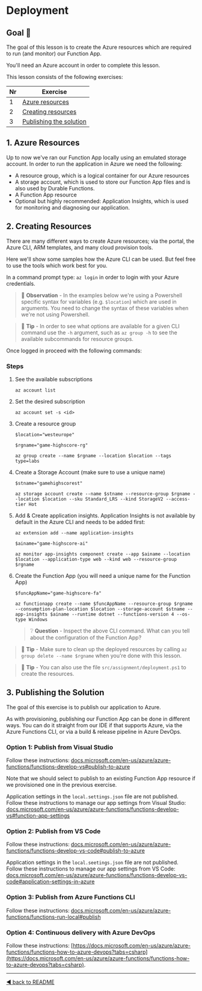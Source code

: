 # Deployment

## Goal 🎯

The goal of this lesson is to create the Azure resources which are required to run (and monitor) our Function App.

You'll need an Azure account in order to complete this lesson.

This lesson consists of the following exercises:

|Nr|Exercise
|-|-
|1|[Azure resources](#1-azure-resources)
|2|[Creating resources](#2-creating-resources)
|3|[Publishing the solution](#3-publishing-the-solution)

## 1. Azure Resources

Up to now we've ran our Function App locally using an emulated storage account. In order to run the application in Azure we need the following:

- A resource group, which is a logical container for our Azure resources
- A storage account, which is used to store our Function App files and is also used by Durable Functions.
- A Function App resource
- Optional but highly recommended: Application Insights, which is used for monitoring and diagnosing our application.

## 2. Creating Resources

There are many different ways to create Azure resources; via the portal, the Azure CLI, ARM templates, and many cloud provision tools.

Here we'll show some samples how the Azure CLI can be used. But feel free to use the tools which work best for you.

In a command prompt type: `az login` in order to login with your Azure credentials.

> 🔎 __Observation__ - In the examples below we're using a Powershell specific syntax for variables (e.g. `$location`) which are used in arguments. You need to change the syntax of these variables when we're not using Powershell.

> 📝 __Tip__ - In order to see what options are available for a given CLI command use the `-h` argument, such as `az group -h` to see the available subcommands for resource groups.

Once logged in proceed with the following commands:

### Steps

1. See the available subscriptions

    `az account list`

2. Set the desired subscription

    `az account set -s <id>`

3. Create a resource group

    `$location="westeurope"`

    `$rgname="game-highscore-rg"`

    `az group create --name $rgname --location $location --tags type=labs`

4. Create a Storage Account (make sure to use a unique name)

    `$stname="gamehighscorest"`

    `az storage account create --name $stname --resource-group $rgname --location $location --sku Standard_LRS --kind StorageV2 --access-tier Hot`

5. Add & Create application insights. Application Insights is not available by default in the Azure CLI and needs to be added first:

    `az extension add --name application-insights`

    `$ainame="game-highscore-ai"`

    `az monitor app-insights component create --app $ainame --location $location --application-type web --kind web --resource-group $rgname`

6. Create the Function App (you will need a unique name for the Function App)

    `$funcAppName="game-highscore-fa"`

    `az functionapp create --name $funcAppName --resource-group $rgname --consumption-plan-location $location --storage-account $stname --app-insights $ainame --runtime dotnet --functions-version 4 --os-type Windows`

    > ❔ __Question__ - Inspect the above CLI command. What can you tell about the configuration of the Function App?

> 📝 __Tip__ - Make sure to clean up the deployed resources by calling `az group delete --name $rgname` when you're done with this lesson.

> 📝 __Tip__ - You can also use the file `src/assignment/deployment.ps1` to create the resources.  

## 3. Publishing the Solution

The goal of this exercise is to publish our application to Azure.

As with provisioning, publishing our Function App can be done in different ways. You can do it straight from our IDE if that supports Azure, via the Azure Functions CLI, or via a build & release pipeline in Azure DevOps.

### Option 1: Publish from Visual Studio

Follow these instructions: [docs.microsoft.com/en-us/azure/azure-functions/functions-develop-vs#publish-to-azure](https://docs.microsoft.com/en-us/azure/azure-functions/functions-develop-vs#publish-to-azure)

Note that we should select to publish to an existing Function App resource if we provisioned one in the previous exercise.

Application settings in the `local.settings.json` file are not published. Follow these instructions to manage our app settings from Visual Studio: [docs.microsoft.com/en-us/azure/azure-functions/functions-develop-vs#function-app-settings](https://docs.microsoft.com/en-us/azure/azure-functions/functions-develop-vs#function-app-settings)

### Option 2: Publish from VS Code

Follow these instructions: [docs.microsoft.com/en-us/azure/azure-functions/functions-develop-vs-code#publish-to-azure](https://docs.microsoft.com/en-us/azure/azure-functions/functions-develop-vs-code?tabs=nodejs#publish-to-azure)

Application settings in the `local.seetings.json` file are not published. Follow these instructions to manage our app settings from VS Code: [docs.microsoft.com/en-us/azure/azure-functions/functions-develop-vs-code#application-settings-in-azure](https://docs.microsoft.com/en-us/azure/azure-functions/functions-develop-vs-code?tabs=nodejs#application-settings-in-azure)

### Option 3: Publish from Azure Functions CLI

Follow these instructions: [docs.microsoft.com/en-us/azure/azure-functions/functions-run-local#publish](https://docs.microsoft.com/en-us/azure/azure-functions/functions-run-local#publish)

### Option 4: Continuous delivery with Azure DevOps

Follow these instructions: [https://docs.microsoft.com/en-us/azure/azure-functions/functions-how-to-azure-devops?tabs=csharp](https://docs.microsoft.com/en-us/azure/azure-functions/functions-how-to-azure-devops?tabs=csharp).

---
[◀ back to README](../README.md)